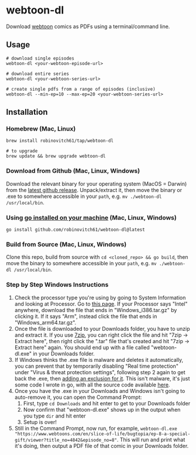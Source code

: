 # webtoon-dl

Download [webtoon](https://www.webtoons.com/en/) comics as PDFs using a terminal/command line.

## Usage

```shell
# download single episodes
webtoon-dl <your-webtoon-episode-url>

# download entire series
webtoon-dl <your-webtoon-series-url>

# create single pdfs from a range of episodes (inclusive)
webtoon-dl --min-ep=10 --max-ep=20 <your-webtoon-series-url>
```

## Installation

### Homebrew (Mac, Linux)

```shell
brew install robinovitch61/tap/webtoon-dl

# to upgrade
brew update && brew upgrade webtoon-dl
```

### Download from Github (Mac, Linux, Windows)

Download the relevant binary for your operating system (MacOS = Darwin) from
the [latest github release](https://github.com/robinovitch61/webtoon-dl/releases). Unpack/extract it, then move the
binary or .exe to somewhere accessible in your `path`, e.g. `mv ./webtoon-dl /usr/local/bin`.

### Using [go installed on your machine](https://go.dev/doc/install) (Mac, Linux, Windows)

```shell
go install github.com/robinovitch61/webtoon-dl@latest
```

### Build from Source (Mac, Linux, Windows)

Clone this repo, build from source with `cd <cloned_repo> && go build`, then move the binary to somewhere accessible in
your `path`, e.g. `mv ./webtoon-dl /usr/local/bin`.

### Step by Step Windows Instructions

1. Check the processor type you're using by going to System Information and looking at Processor. Go to [this page](https://github.com/robinovitch61/webtoon-dl/releases). If your Processor says "Intel" anywhere, download the file that ends in "Windows\_i386.tar.gz" by clicking it. If it says "Arm", instead click the file that ends in "Windows\_arm64.tar.gz".
2. Once the file is downloaded to your Downloads folder, you have to unzip and extract it. If you use [7zip](https://www.7-zip.org/), you can right click the file and hit "7zip -> Extract here", then right click the ".tar" file that's created and hit "7zip -> Extract here" again. You should end up with a file called "webtoon-dl.exe" in your Downloads folder.
3. If Windows thinks the .exe file is malware and deletes it automatically, you can prevent that by temporarily disabling "Real time protection" under "Virus & threat protection settings", following step 2 again to get back the .exe, then [adding an exclusion for it](https://support.microsoft.com/en-us/windows/add-an-exclusion-to-windows-security-811816c0-4dfd-af4a-47e4-c301afe13b26). This isn't malware, it's just some code I wrote in go, with all the source code available [here](https://github.com/robinovitch61/webtoon-dl/blob/main/main.go).
4. Once you have the .exe in your Downloads and Windows isn't going to auto-remove it, you can open the Command Prompt:
   1. First, type `cd Downloads` and hit enter to get to your Downloads folder
   2. Now confirm that "webtoon-dl.exe" shows up in the output when you type `dir` and hit enter
   3. Setup is over!
5. Still in the Command Prompt, now run, for example, `webtoon-dl.exe "https://www.webtoons.com/en/slice-of-life/bugtopia/ep-8-a-special-gift/viewer?title_no=4842&episode_no=8"`. This will run and print what it's doing, then output a PDF file of that comic in your Downloads folder.
